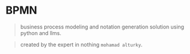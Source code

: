 # BPMN

> business process modeling and notation generation solution using python and llms.

> created by the expert in nothing `mohamad alturky`.
